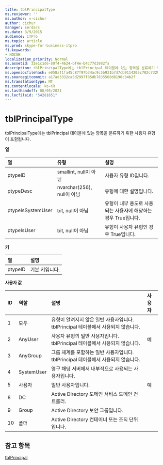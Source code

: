 ```yaml
---
title: tblPrincipalType
ms.reviewer: ''
ms.author: v-cichur
author: cichur
manager: serdars
ms.date: 3/9/2015
audience: ITPro
ms.topic: article
ms.prod: skype-for-business-itpro
f1.keywords:
- NOCSH
localization_priority: Normal
ms.assetid: 32e1c1d6-80f4-4624-bf4e-b4c77d3982fa
description: tblPrincipalType에는 tblPrincipal 테이블에 있는 항목을 분류하기 위한 사용자 유형이 포함됩니다.
ms.openlocfilehash: e058af1fa45c87f97b34ac9c5b931b7d7cb9114205c702c732984adafc04d3fc
ms.sourcegitcommit: a17ad3332ca5d2997f85db7835500d8190c34b2f
ms.translationtype: MT
ms.contentlocale: ko-KR
ms.lasthandoff: 08/05/2021
ms.locfileid: "54281651"
---
```

# <a name="tblprincipaltype"></a>tblPrincipalType
 
tblPrincipalType에는 tblPrincipal 테이블에 있는 항목을 분류하기 위한 사용자 유형이 포함됩니다.
  
**열**

|**열**|**유형**|**설명**|
|:-----|:-----|:-----|
|ptypeID  <br/> |smallint, null이 아님  <br/> |사용자 유형 ID입니다.  <br/> |
|ptypeDesc  <br/> |nvarchar(256), null이 아님  <br/> |유형에 대한 설명입니다.  <br/> |
|ptypeIsSystemUser  <br/> |bit, null이 아님  <br/> |유형이 내부 용도로 사용되는 사용자에 해당하는 경우 True입니다.  <br/> |
|ptypeIsUser  <br/> |bit, null이 아님  <br/> |유형이 사용자 유형인 경우 True입니다.  <br/> |
   
**키**

|**열**|**설명**|
|:-----|:-----|
|ptypeID  <br/> |기본 키입니다.  <br/> |
   
**사용자 값**

|**ID**|**역할**|**설명**|**사용자**|
|:-----|:-----|:-----|:-----|
|1  <br/> |모두  <br/> |유형이 알려지지 않은 일반 사용자입니다. tblPrincipal 테이블에서 사용되지 않습니다.  <br/> ||
|2  <br/> |AnyUser  <br/> |사용자 유형의 일반 사용자입니다. tblPrincipal 테이블에서 사용되지 않습니다.  <br/> |예  <br/> |
|3   <br/> |AnyGroup  <br/> |그룹 체계를 포함하는 일반 사용자입니다. tblPrincipal 테이블에서 사용되지 않습니다.  <br/> ||
|4   <br/> |SystemUser  <br/> |영구 채팅 서버에서 내부적으로 사용되는 사용자입니다.  <br/> ||
|5   <br/> |사용자  <br/> |일반 사용자입니다.  <br/> |예  <br/> |
|8   <br/> |DC  <br/> |Active Directory 도메인 서비스 도메인 컨트롤러.  <br/> ||
|9   <br/> |Group  <br/> |Active Directory 보안 그룹입니다.  <br/> ||
|10   <br/> |폴더  <br/> |Active Directory 컨테이너 또는 조직 단위입니다.  <br/> ||
   
## <a name="see-also"></a>참고 항목

[tblPrincipal](tblprincipal.md)
